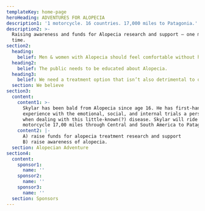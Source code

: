 ```yaml
---
templateKey: home-page
heroHeading: ADVENTURES FOR ALOPECIA
description1: '1 motorcycle. 16 countries. 17,000 miles to Patagonia.'
description2: >-
  Raising awareness and funds for Alopecia research and support — one mile at a
  time.
section2:
  heading:
    belief: Men & women with Alopecia should feel comfortable without hair.
  heading2:
    belief: The public needs to be educated about Alopecia.
  heading3:
    belief: We need a treatment option that isn’t also detrimental to one’s health.
  section: We believe
section3:
  content:
    content1: >-
      Skylar has been bald from Alopecia since age 16. He has first-hand
      experience with the emotional, social, and internal trials a person faces
      when dealing with this little-known(?) disease. Skylar will ride a
      motorcycle 17,00 miles through Central and South America to Patagonia to:
    content2: |-
      A) raise funds for alopecia treatment research and support 
      B) raise awareness of alopecia.
  section: Alopecian Adventure
section4:
  content:
    sponsor1:
      name: ''
    sponsor2:
      name: ''
    sponsor3:
      name: ''
  section: Sponsors
---
```


